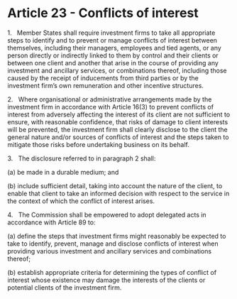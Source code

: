 # Article 23 - Conflicts of interest


1.   Member States shall require investment firms to take all appropriate steps to identify and to prevent or manage conflicts of interest between themselves, including their managers, employees and tied agents, or any person directly or indirectly linked to them by control and their clients or between one client and another that arise in the course of providing any investment and ancillary services, or combinations thereof, including those caused by the receipt of inducements from third parties or by the investment firm’s own remuneration and other incentive structures.

2.   Where organisational or administrative arrangements made by the investment firm in accordance with Article 16(3) to prevent conflicts of interest from adversely affecting the interest of its client are not sufficient to ensure, with reasonable confidence, that risks of damage to client interests will be prevented, the investment firm shall clearly disclose to the client the general nature and/or sources of conflicts of interest and the steps taken to mitigate those risks before undertaking business on its behalf.

3.   The disclosure referred to in paragraph 2 shall:

(a) be made in a durable medium; and

(b) include sufficient detail, taking into account the nature of the client, to enable that client to take an informed decision with respect to the service in the context of which the conflict of interest arises.

4.   The Commission shall be empowered to adopt delegated acts in accordance with Article 89 to:

(a) define the steps that investment firms might reasonably be expected to take to identify, prevent, manage and disclose conflicts of interest when providing various investment and ancillary services and combinations thereof;

(b) establish appropriate criteria for determining the types of conflict of interest whose existence may damage the interests of the clients or potential clients of the investment firm.
